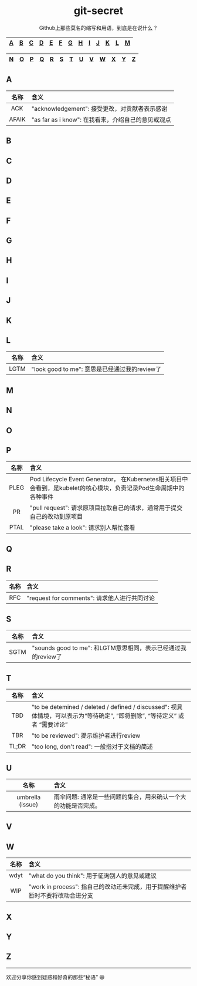<h1 align="center">git-secret</h1>

<div align="center">Github上那些莫名的缩写和用语，到底是在说什么？</div>

|[A](#A)|[B](#B)|[C](#C)|[D](#D)|[E](#E)|[F](#F)|[G](#G)|[H](#H)|[I](#I)|[J](#J)|[K](#K)|[L](#L)|[M](#M)|
|---|---|---|---|---|---|---|---|---|---|---|---|---|

|[N](#N)|[O](#O)|[P](#P)|[Q](#Q)|[R](#R)|[S](#S)|[T](#T)|[U](#U)|[V](#V)|[W](#W)|[X](#X)|[Y](#Y)|[Z](#Z)|
|---|---|---|---|---|---|---|---|---|---|---|---|---|

## <a name="A"></a>A

|   名称  |   含义  |
|:---:|:---|
| ACK  | "acknowledgement": 接受更改，对贡献者表示感谢 |
| AFAIK | "as far as i know": 在我看来，介绍自己的意见或观点 |

## <a name="B"></a>B

## <a name="C"></a>C

## <a name="D"></a>D

## <a name="E"></a>E

## <a name="F"></a>F

## <a name="G"></a>G

## <a name="H"></a>H

## <a name="I"></a>I

## <a name="J"></a>J

## <a name="K"></a>K

## <a name="L"></a>L

|   名称  |   含义  |
|:---:|:---|
| LGTM | "look good to me": 意思是已经通过我的review了 |

## <a name="M"></a>M

## <a name="N"></a>N

## <a name="O"></a>O

## <a name="P"></a>P

|   名称  |   含义  |
|:---:|:---|
| PLEG | Pod Lifecycle Event Generator， 在Kubernetes相关项目中会看到，是kubelet的核心模块，负责记录Pod生命周期中的各种事件 |
| PR | "pull request": 请求原项目拉取自己的请求，通常用于提交自己的改动到原项目 |
| PTAL | "please take a look": 请求别人帮忙查看 |

## <a name="Q"></a>Q

## <a name="R"></a>R

|   名称  |   含义  |
|:---:|:---|
| RFC | "request for comments": 请求他人进行共同讨论 |

## <a name="S"></a>S

|   名称  |   含义  |
|:---:|:---|
| SGTM | "sounds good to me": 和LGTM意思相同，表示已经通过我的review了 |

## <a name="T"></a>T

|   名称  |   含义  |
|:---:|:---|
| TBD | "to be detemined / deleted / defined / discussed": 视具体情境，可以表示为“等待确定”, “即将删除”, “等待定义” 或者 “需要讨论” |
| TBR | "to be reviewed": 提示维护者进行review |
| TL;DR | "too long, don't read": 一般指对于文档的简述 |

## <a name="U"></a>U

|   名称  |   含义  |
|:---:|:---|
| umbrella (issue) | 雨伞问题: 通常是一些问题的集合，用来确认一个大的功能是否完成。 |

## <a name="V"></a>V

## <a name="W"></a>W

|   名称  |   含义  |
|:---:|:---|
| wdyt | "what do you think": 用于征询别人的意见或建议 |
| WIP | "work in process": 指自己的改动还未完成，用于提醒维护者暂时不要将改动合进分支 |

## <a name="X"></a>X

## <a name="Y"></a>Y

## <a name="Z"></a>Z

---

欢迎分享你感到疑惑和好奇的那些“秘语” :smile:
